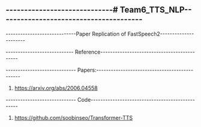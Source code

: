 -----------------------------# Team6_TTS_NLP---------------------------------------
-----------------------------------------------------------------------------------

-----------------------------Paper Replication of FastSpeech2----------------------

---------------------------- Reference--------------------------------------------


----------------------------- Papers:----------------------------------------------
1. https://arxiv.org/abs/2006.04558


----------------------------- Code------------------------------------------------ 
1. https://github.com/soobinseo/Transformer-TTS

